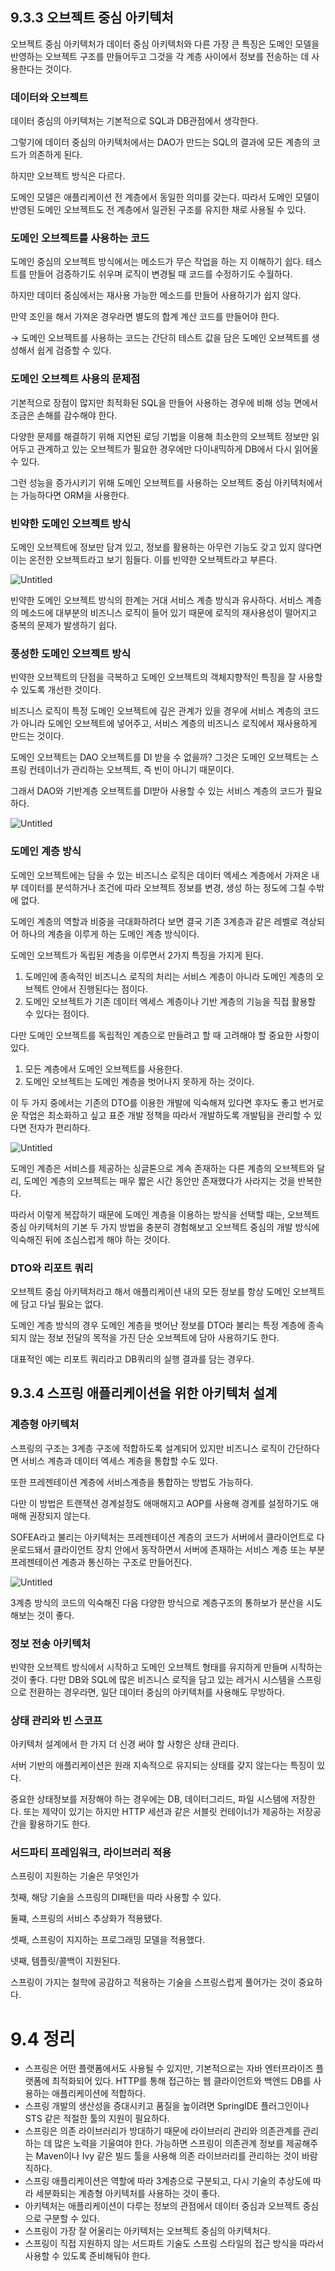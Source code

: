 ## 9.3.3 오브젝트 중심 아키텍처

오브젝트 중심 아키텍처가 데이터 중심 아키텍처와 다른 가장 큰 특징은 도메인 모델을 반영하는 오브젝트 구조를 만들어두고 그것을 각 계층 사이에서 정보를 전송하는 데 사용한다는 것이다.

### 데이터와 오브젝트

데이터 중심의 아키텍처는 기본적으로 SQL과 DB관점에서 생각한다.

그렇기에 데이터 중심의 아키텍처에서는 DAO가 만드는 SQL의 결과에 모든 계층의 코드가 의존하게 된다.

하지만 오브젝트 방식은 다르다.

도메인 모델은 애플리케이션 전 계층에서 동일한 의미를 갖는다. 따라서 도메인 모델이 반영된 도메인 오브젝트도 전 계층에서 일관된 구조를 유지한 채로 사용될 수 있다.

### 도메인 오브젝트를 사용하는 코드

도메인 중심의 오브젝트 방식에서는 메소드가 무슨 작업을 하는 지 이해하기 쉽다. 테스트를 만들어 검증하기도 쉬우며 로직이 변경될 때 코드를 수정하기도 수월하다.

하지만 데이터 중심에서는 재사용 가능한 메소드를 만들어 사용하기가 쉽지 않다.

만약 조인을 해서 가져온 경우라면 별도의 합계 계산 코드를 만들어야 한다.

→ 도메인 오브젝트를 사용하는 코드는 간단히 테스트 값을 담은 도메인 오브젝트를 생성해서 쉽게 검증할 수 있다.

### 도메인 오브젝트 사용의 문제점

기본적으로 장점이 많지만 최적화된 SQL을 만들어 사용하는 경우에 비해 성능 면에서 조금은 손해를 감수해야 한다.

다양한 문제를 해결하기 위해 지연된 로딩 기법을 이용해 최소한의 오브젝트 정보만 읽어두고 관계하고 있는 오브젝트가 필요한 경우에만 다이내믹하게 DB에서 다시 읽어올 수 있다.

그런 성능을 증가시키기 위해 도메인 오브젝트를 사용하는 오브젝트 중심 아키텍처에서는 가능하다면 ORM을 사용한다.

### 빈약한 도메인 오브젝트 방식

도메인 오브젝트에 정보만 담겨 있고, 정보를 활용하는 아무런 기능도 갖고 있지 않다면 이는 온전한 오브젝트라고 보기 힘들다. 이를 빈약한 오브젝트라고 부른다.

![Untitled](https://prod-files-secure.s3.us-west-2.amazonaws.com/0da01a99-5a0d-45ba-9b0f-4138668967c6/95ac009b-961a-4dda-83c1-97153b01fcae/Untitled.png)

빈약한 도메인 오브젝트 방식의 한계는 거대 서비스 계층 방식과 유사하다. 서비스 계층의 메소드에 대부분의 비즈니스 로직이 들어 있기 때문에 로직의 재사용성이 떨어지고 중복의 문제가 발생하기 쉽다.

### 풍성한 도메인 오브젝트 방식

빈약한 오브젝트의 단점을 극복하고 도메인 오브젝트의 객체지향적인 특징을 잘 사용할 수 있도록 개선한 것이다.

비즈니스 로직이 특정 도메인 오브젝트에 깊은 관계가 있을 경우에 서비스 계층의 코드가 아니라 도메인 오브젝트에 넣어주고, 서비스 계층의 비즈니스 로직에서 재사용하게 만드는 것이다.

도메인 오브젝트는 DAO 오브젝트를 DI 받을 수 없을까? 그것은 도메인 오브젝트는 스프링 컨테이너가 관리하는 오브젝트, 즉 빈이 아니기 때문이다.

그래서 DAO와 기반계층 오브젝트를 DI받아 사용할 수 있는 서비스 계층의 코드가 필요하다.

![Untitled](https://prod-files-secure.s3.us-west-2.amazonaws.com/0da01a99-5a0d-45ba-9b0f-4138668967c6/7848e760-b7e8-4568-9dfe-917e5c8325e3/Untitled.png)

### 도메인 계층 방식

도메인 오브젝트에는 담을 수 있는 비즈니스 로직은 데이터 엑세스 계층에서 가져온 내부 데이터를 분석하거나 조건에 따라 오브젝트 정보를 변경, 생성 하는 정도에 그칠 수밖에 없다.

도메인 계층의 역할과 비중을 극대화하려다 보면 결국 기존 3계층과 같은 레벨로 격상되어 하나의 계층을 이루게 하는 도메인 계층 방식이다.

도메인 오브젝트가 독립된 계층을 이루면서 2가지 특징을 가지게 된다.

1. 도메인에 종속적인 비즈니스 로직의 처리는 서비스 계층이 아니라 도메인 계층의 오브젝트 안에서 진행된다는 점이다.
2. 도메인 오브젝트가 기존 데이터 엑세스 계층이나 기반 계층의 기능을 직접 활용할 수 있다는 점이다.

다만 도메인 오브젝트를 독립적인 계층으로 만들려고 할 때 고려해야 할 중요한 사항이 있다.

1. 모든 계층에서 도메인 오브젝트를 사용한다.
2. 도메인 오브젝트는 도메인 계층을 벗어나지 못하게 하는 것이다.

이 두 가지 중에서는 기존의 DTO를 이용한 개발에 익숙해져 있다면 후자도 좋고 번거로운 작업은 최소화하고 싶고 표준 개발 정책을 따라서 개발하도록 개발팀을 관리할 수 있다면 전자가 편리하다.

![Untitled](https://prod-files-secure.s3.us-west-2.amazonaws.com/0da01a99-5a0d-45ba-9b0f-4138668967c6/d6a5100f-295c-47cd-a137-6a7a03dd6603/Untitled.png)

도메인 계층은 서비스를 제공하는 싱글톤으로 계속 존재하는 다른 계층의 오브젝트와 달리, 도메인 계층의 오브젝트는 매우 짧은 시간 동안만 존재했다가 사라지는 것을 반복한다.

따라서 이렇게 복잡하기 때문에 도메인 계층을 이용하는 방식을 선택할 때는, 오브젝트 중심 아키텍처의 기본 두 가지 방법을 충분히 경험해보고 오브젝트 중심의 개발 방식에 익숙해진 뒤에 조심스럽게 해야 하는 것이다.

### DTO와 리포트 쿼리

오브젝트 중심 아키텍처라고 해서 애플리케이션 내의 모든 정보를 항상 도메인 오브젝트에 담고 다닐 필요는 없다.

도메인 계층 방식의 경우 도메인 계층을 벗어난 정보를 DTO라 불리는 특정 계층에 종속되지 않는 정보 전달의 목적을 가진 단순 오브젝트에 담아 사용하기도 한다.

대표적인 예는 리포트 쿼리라고 DB쿼리의 실행 결과를 담는 경우다.

## 9.3.4 스프링 애플리케이션을 위한 아키텍처 설계

### 계층형 아키텍처

스프링의 구조는 3계층 구조에 적합하도록 설계되어 있지만 비즈니스 로직이 간단하다면 서비스 계층과 데이터 엑세스 계층을 통합할 수도 있다.

또한 프레젠테이션 계층에 서비스계층을 통합하는 방법도 가능하다.

다만 이 방법은 트랜잭션 경계설정도 애매해지고 AOP를 사용해 경계를 설정하기도 애매해 권장되지 않는다.

SOFEA라고 불리는 아키텍처는 프레젠테이션 계층의 코드가 서버에서 클라이언트로 다운로드돼서 클라이언트 장치 안에서 동작하면서 서버에 존재하는 서비스 계층 또는 부분 프레젠테이션 계층과 통신하는 구조로 만들어진다.

![Untitled](https://prod-files-secure.s3.us-west-2.amazonaws.com/0da01a99-5a0d-45ba-9b0f-4138668967c6/ac42b36c-5b1f-418e-b203-2d33718c4607/Untitled.png)

3계층 방식의 코드의 익숙해진 다음 다양한 방식으로 계층구조의 통하보가 분산을 시도해보는 것이 좋다.

### 정보 전송 아키텍처

빈약한 오브젝트 방식에서 시작하고 도메인 오브젝트 형태를 유지하게 만들며 시작하는 것이 좋다. 다만 DB와 SQL에 많은 비즈니스 로직을 담고 있는 레거시 시스템을 스프링으로 전환하는 경우라면, 일단 데이터 중심의 아키텍처를 사용해도 무방하다.

### 상태 관리와 빈 스코프

아키텍처 설계에서 한 가지 더 신경 써야 할 사항은 상태 관리다.

서버 기반의 애플리케이션은 원래 지속적으로 유지되는 상태를 갖지 않는다는 특징이 있다.

중요한 상태정보를 저장해야 하는 경우에는 DB, 데이터그리드, 파일 시스템에 저장한다. 또는 제약이 있기는 하지만 HTTP 세션과 같은 서블릿 컨테이너가 제공하는 저장공간을 활용하기도 한다.

### 서드파티 프레임워크, 라이브러리 적용

스프링이 지원하는 기술은 무엇인가

첫째, 해당 기술을 스프링의 DI패턴을 따라 사용할 수 있다.

둘쨰, 스프링의 서비스 추상화가 적용됐다.

셋째, 스프링이 지지하는 프로그래밍 모델을 적용했다.

넷째, 템플릿/콜백이 지원된다.

스프링이 가지는 철학에 공감하고 적용하는 기술을 스프링스럽게 풀어가는 것이 중요하다.

# 9.4 정리

- 스프링은 어떤 플랫폼에서도 사용될 수 있지만, 기본적으로는 자바 엔터프라이즈 플랫폼에 최적화되어 있다. HTTP를 통해 접근하는 웹 클라이언트와 백엔드 DB를 사용하는 애플리케이션에 적합하다.
- 스프링 개발의 생산성을 증대시키고 품질을 높이려면 SpringIDE 플러그인이나 STS 같은 적절한 툴의 지원이 필요하다.
- 스프링은 의존 라이브러리가 방대하기 때문에 라이브러리 관리와 의존관계를 관리하는 데 많은 노력을 기울여야 한다. 가능하면 스프링이 의존관계 정보를 제공해주는 Maven이나 Ivy 같은 빌드 툴을 사용해 의존 라이브러리를 관리하는 것이 바람직하다.
- 스프링 애플리케이션은 역할에 따라 3계층으로 구분되고, 다시 기술의 추상도에 따라 세분화되는 계층형 아키텍처를 사용하는 것이 좋다.
- 아키텍처는 애플리케이션이 다루는 정보의 관점에서 데이터 중심과 오브젝트 중심으로 구분할 수 있다.
- 스프링이 가장 잘 어울리는 아키텍처는 오브젝트 중심의 아키텍처다.
- 스프링이 직접 지원하지 않는 서드파트 기술도 스프링 스타일의 접근 방식을 따라서 사용할 수 있도록 준비해둬야 한다.
